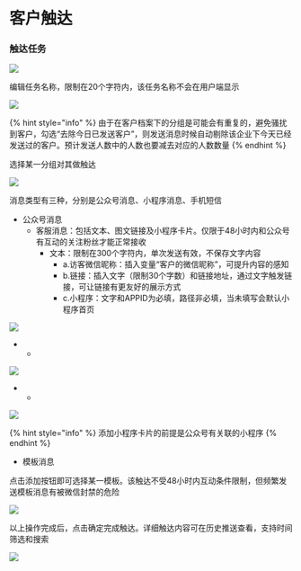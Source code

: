 # 客户触达

### 触达任务

![](../.gitbook/assets/image%20%28236%29.png)

编辑任务名称，限制在20个字符内，该任务名称不会在用户端显示

![](../.gitbook/assets/image%20%28337%29.png)

{% hint style="info" %}
由于在客户档案下的分组是可能会有重复的，避免骚扰到客户，勾选“去除今日已发送客户”，则发送消息时候自动剔除该企业下今天已经发送过的客户。预计发送人数中的人数也要减去对应的人数数量
{% endhint %}

选择某一分组对其做触达

![](../.gitbook/assets/image%20%28100%29.png)

消息类型有三种，分别是公众号消息、小程序消息、手机短信

* 公众号消息
  * 客服消息：包括文本、图文链接及小程序卡片。仅限于48小时内和公众号有互动的关注粉丝才能正常接收
    * 文本：限制在300个字符内，单次发送有效，不保存文字内容
      * a.访客微信昵称：插入变量“客户的微信昵称”，可提升内容的感知 
      * b.链接：插入文字（限制30个字数）和链接地址，通过文字触发链接，可让链接有更友好的展示方式
      * c.小程序：文字和APPID为必填，路径非必填，当未填写会默认小程序首页

![](../.gitbook/assets/image%20%28144%29.png)

* * 

![](../.gitbook/assets/image%20%28354%29.png)

* * 

![](../.gitbook/assets/image%20%284%29.png)

{% hint style="info" %}
添加小程序卡片的前提是公众号有关联的小程序
{% endhint %}

* 模板消息

点击添加按钮即可选择某一模板。该触达不受48小时内互动条件限制，但频繁发送模板消息有被微信封禁的危险

![](../.gitbook/assets/image%20%2851%29.png)

以上操作完成后，点击确定完成触达。详细触达内容可在历史推送查看，支持时间筛选和搜索

![](../.gitbook/assets/image%20%28295%29.png)





